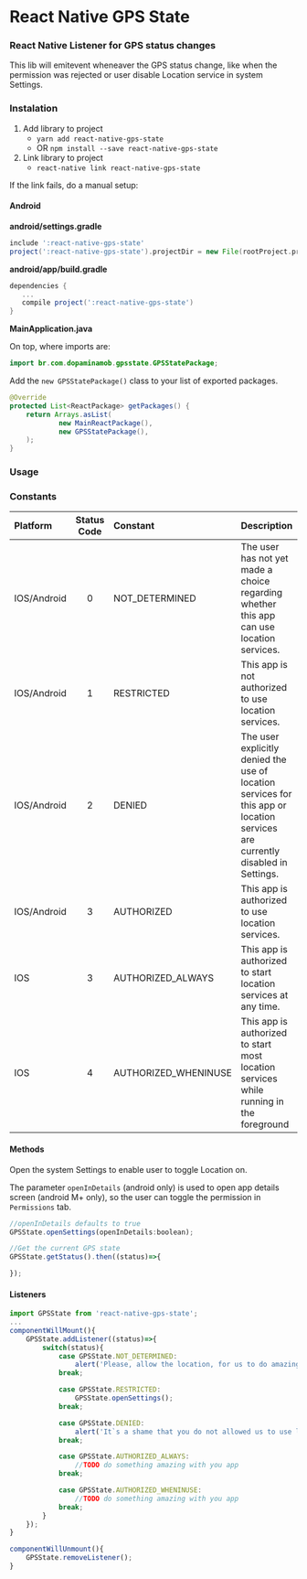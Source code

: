# React Native GPS State

### React Native Listener for GPS status changes
This lib will emitevent wheneaver the GPS status change, like when the permission was rejected or user disable Location service in system Settings.

### Instalation
1. Add library to project
   - `yarn add react-native-gps-state`
   - OR `npm install --save react-native-gps-state`
2. Link library to project
   - `react-native link react-native-gps-state`
   
If the link fails, do a manual setup:

#### Android

**android/settings.gradle**

```gradle
include ':react-native-gps-state'
project(':react-native-gps-state').projectDir = new File(rootProject.projectDir, '../node_modules/react-native-gps-state/android')
```

**android/app/build.gradle**

```gradle
dependencies {
   ...
   compile project(':react-native-gps-state')
}
```

**MainApplication.java**

On top, where imports are:

```java
import br.com.dopaminamob.gpsstate.GPSStatePackage;
```

Add the `new GPSStatePackage()` class to your list of exported packages.

```java
@Override
protected List<ReactPackage> getPackages() {
    return Arrays.asList(
            new MainReactPackage(),
            new GPSStatePackage(),
    );
}
```


### Usage 

### Constants
| Platform 			| Status Code 	| Constant 				| Description 		
| :--- 				| :---:			| :--- 					| :---
| IOS/Android		| 0 	 		| NOT_DETERMINED 		| The user has not yet made a choice regarding whether this app can use location services.
| IOS/Android		| 1 	 		| RESTRICTED 			| This app is not authorized to use location services.
| IOS/Android		| 2 	 		| DENIED 				| The user explicitly denied the use of location services for this app or location services are currently disabled in Settings.
| IOS/Android		| 3 	 		| AUTHORIZED 			| This app is authorized to use location services.
| IOS				| 3 	 		| AUTHORIZED_ALWAYS 	| This app is authorized to start location services at any time.
| IOS				| 4 	 		| AUTHORIZED_WHENINUSE 	| This app is authorized to start most location services while running in the foreground


#### Methods
Open the system Settings to enable user to toggle Location on.

The parameter `openInDetails` (android only) is used to open app details screen (android M+ only), so the user can toggle the permission in `Permissions` tab.

```javascript
//openInDetails defaults to true
GPSState.openSettings(openInDetails:boolean);
```

```javascript
//Get the current GPS state
GPSState.getStatus().then((status)=>{

});
```

#### Listeners

```javascript
import GPSState from 'react-native-gps-state';
...
componentWillMount(){
	GPSState.addListener((status)=>{
		switch(status){
			case GPSState.NOT_DETERMINED:
				alert('Please, allow the location, for us to do amazing things for you!');
			break;

			case GPSState.RESTRICTED:
				GPSState.openSettings();
			break;

			case GPSState.DENIED:
				alert('It`s a shame that you do not allowed us to use location :(');
			break;

			case GPSState.AUTHORIZED_ALWAYS:
				//TODO do something amazing with you app
			break;

			case GPSState.AUTHORIZED_WHENINUSE:
				//TODO do something amazing with you app
			break;
		}
	});
}

componentWillUnmount(){
	GPSState.removeListener();
}
```
